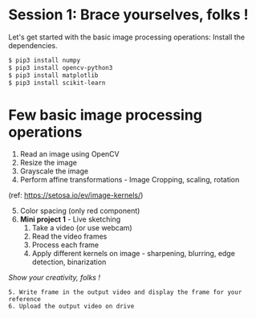 # Session 1: Brace yourselves, folks !

Let's get started with the basic image processing operations:
Install the dependencies.

```sh
$ pip3 install numpy
$ pip3 install opencv-python3 
$ pip3 install matplotlib 
$ pip3 install scikit-learn 
```

# Few basic image processing operations

1. Read an image using OpenCV
2. Resize the image
3. Grayscale the image
4. Perform affine transformations - Image Cropping, scaling, rotation 

(ref: https://setosa.io/ev/image-kernels/)

5. Color spacing (only red component)
6. **Mini project 1** - Live sketching 
    1.  Take a video (or use webcam)
    2.  Read the video frames
    3. Process each frame 
    4. Apply different kernels on image - sharpening, blurring, edge detection, binarization

*Show your creativity, folks !*

    5. Write frame in the output video and display the frame for your reference
    6. Upload the output video on drive

